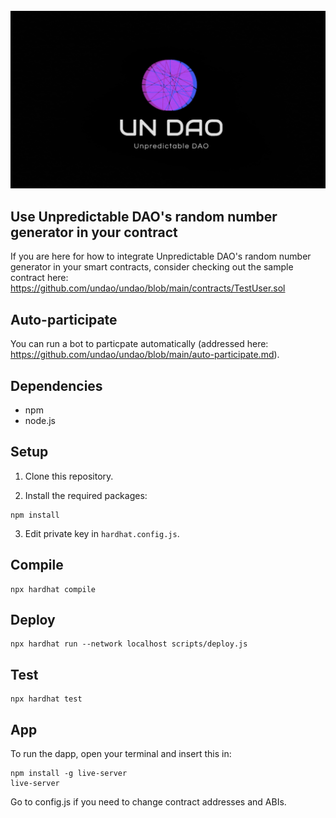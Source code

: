 <div align="center">
	<br/>
	<img src="./assets/logo.png"/>
	<br/>
</div>

## Use Unpredictable DAO's random number generator in your contract

If you are here for how to integrate Unpredictable DAO's random number generator in your smart contracts, consider checking out the sample contract here: https://github.com/undao/undao/blob/main/contracts/TestUser.sol


## Auto-participate

You can run a bot to particpate automatically (addressed here: https://github.com/undao/undao/blob/main/auto-participate.md).


## Dependencies

* npm
* node.js


## Setup

1. Clone this repository.

2. Install the required packages:
```
npm install
```

3. Edit private key in `hardhat.config.js`.


## Compile

```
npx hardhat compile
```


## Deploy

```
npx hardhat run --network localhost scripts/deploy.js
```


## Test

```
npx hardhat test
```


## App

To run the dapp, open your terminal and insert this in:

```
npm install -g live-server
live-server
```

Go to config.js if you need to change contract addresses and ABIs.
